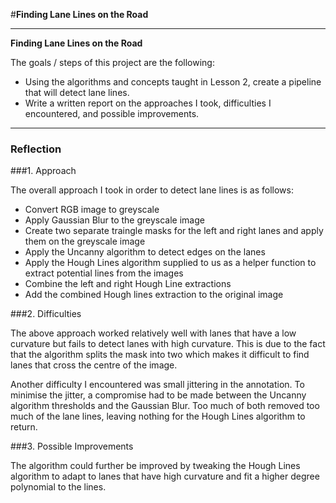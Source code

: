 #**Finding Lane Lines on the Road** 

---

**Finding Lane Lines on the Road**

The goals / steps of this project are the following:
* Using the algorithms and concepts taught in Lesson 2, create a pipeline that will detect lane lines.
* Write a written report on the approaches I took, difficulties I encountered, and possible improvements.

---

### Reflection

###1. Approach

The overall approach I took in order to detect lane lines is as follows:
* Convert RGB image to greyscale
* Apply Gaussian Blur to the greyscale image
* Create two separate traingle masks for the left and right lanes and apply them on the greyscale image
* Apply the Uncanny algorithm to detect edges on the lanes
* Apply the Hough Lines algorithm supplied to us as a helper function to extract potential lines from the images
* Combine the left and right Hough Line extractions
* Add the combined Hough lines extraction to the original image

[image1]: ./output_images/left_uncanny.jpg "Left Uncanny Mask"
[image2]: ./output_images/right_uncanny.jpg "Right Uncanny Mask"

[image3]: ./output_images/left_hough.jpg "Left Hough Lines"
[image4]: ./output_images/right_hough.jpg "Right Hough Lines"

###2. Difficulties

The above approach worked relatively well with lanes that have a low curvature but fails to detect lanes with high curvature. This is due to the fact that the algorithm splits the mask into two which makes it difficult to find lanes that cross the centre of the image.

Another difficulty I encountered was small jittering in the annotation. To minimise the jitter, a compromise had to be made between the Uncanny algorithm thresholds and the Gaussian Blur. Too much of both removed too much of the lane lines, leaving nothing for the Hough Lines algorithm to return. 

###3. Possible Improvements

The algorithm could further be improved by tweaking the Hough Lines algorithm to adapt to lanes that have high curvature and fit a higher degree polynomial to the lines. 

